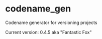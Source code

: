 codename_gen
==============
Codename generator for versioning projects

Current version: 0.4.5 aka "Fantastic Fox"